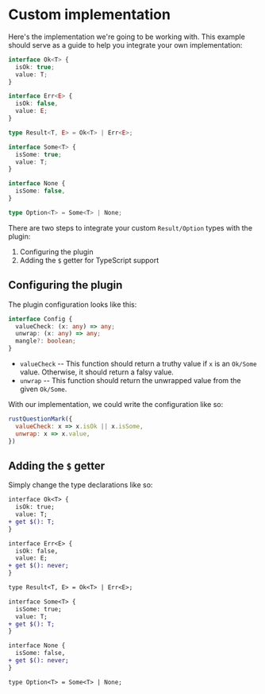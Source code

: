 # Custom implementation

Here's the implementation we're going to be working with. This example should serve as a guide to help you integrate your own implementation:

```ts
interface Ok<T> {
  isOk: true;
  value: T;
}

interface Err<E> {
  isOk: false,
  value: E;
}

type Result<T, E> = Ok<T> | Err<E>;

interface Some<T> {
  isSome: true;
  value: T;
}

interface None {
  isSome: false,
}

type Option<T> = Some<T> | None;
```

There are two steps to integrate your custom `Result/Option` types with the plugin:

1. Configuring the plugin
2. Adding the `$` getter for TypeScript support

## Configuring the plugin

The plugin configuration looks like this:

```ts
interface Config {
  valueCheck: (x: any) => any;
  unwrap: (x: any) => any;
  mangle?: boolean;
}
```

- `valueCheck` -- This function should return a truthy value if `x` is an `Ok/Some` value. Otherwise, it should return a falsy value.
- `unwrap` -- This function should return the unwrapped value from the given `Ok/Some`.

With our implementation, we could write the configuration like so:

```js
rustQuestionMark({
  valueCheck: x => x.isOk || x.isSome,
  unwrap: x => x.value,
})
```

## Adding the `$` getter

Simply change the type declarations like so:

```diff
interface Ok<T> {
  isOk: true;
  value: T;
+ get $(): T;
}

interface Err<E> {
  isOk: false,
  value: E;
+ get $(): never;
}

type Result<T, E> = Ok<T> | Err<E>;

interface Some<T> {
  isSome: true;
  value: T;
+ get $(): T;
}

interface None {
  isSome: false,
+ get $(): never;
}

type Option<T> = Some<T> | None;
```